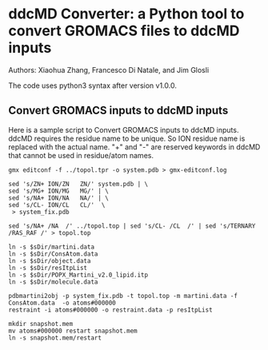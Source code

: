 # ddcMD Converter: a Python tool to convert GROMACS files to ddcMD inputs

Authors: Xiaohua Zhang, Francesco Di Natale, and Jim Glosli

The code uses python3 syntax after version v1.0.0.

## Convert GROMACS inputs to ddcMD inputs
Here is a sample script to Convert GROMACS inputs to ddcMD inputs.
ddcMD requires the residue name to be unique. So ION residue name is replaced with the actual name.
"+" and "-" are reserved keywords in ddcMD that cannot be used in residue/atom names.

```
gmx editconf -f ../topol.tpr -o system.pdb > gmx-editconf.log

sed 's/ZN+ ION/ZN   ZN/' system.pdb | \
sed 's/MG+ ION/MG   MG/' | \
sed 's/NA+ ION/NA   NA/' | \
sed 's/CL- ION/CL   CL/'  \
 > system_fix.pdb

sed 's/NA+ /NA  /' ../topol.top | sed 's/CL- /CL  /' | sed 's/TERNARY /RAS_RAF /' > topol.top

ln -s $sDir/martini.data
ln -s $sDir/ConsAtom.data
ln -s $sDir/object.data
ln -s $sDir/resItpList
ln -s $sDir/POPX_Martini_v2.0_lipid.itp
ln -s $sDir/molecule.data

pdbmartini2obj -p system_fix.pdb -t topol.top -m martini.data -f ConsAtom.data  -o atoms#000000
restraint -i atoms#000000 -o restraint.data -p resItpList

mkdir snapshot.mem
mv atoms#000000 restart snapshot.mem
ln -s snapshot.mem/restart
```

